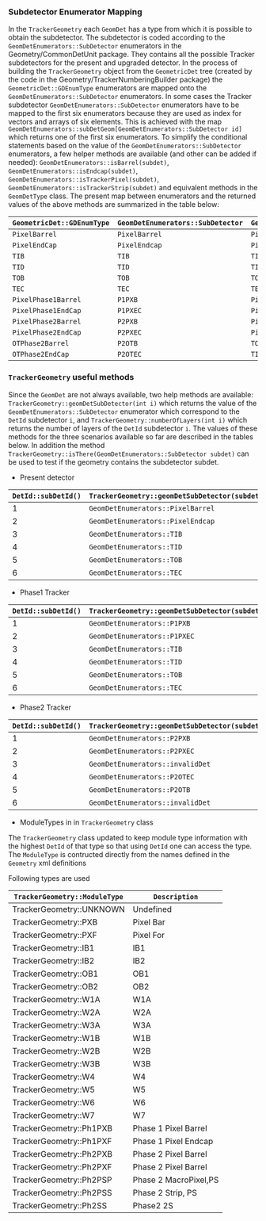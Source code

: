 ### Subdetector Enumerator Mapping

In the `TrackerGeometry` each `GeomDet` has a type from which it is possible to obtain the subdetector. The subdetector
is coded according to the `GeomDetEnumerators::SubDetector` enumerators in the Geometry/CommonDetUnit package. They contains
all the possible Tracker subdetectors for the present and upgraded detector. In the process of building the `TrackerGeometry`
object from the `GeometricDet` tree (created by the code in the Geometry/TrackerNumberingBuilder package) the
`GeometricDet::GDEnumType` enumerators are mapped onto the `GeomDetEnumerators::SubDetector` enumerators. In some cases
the Tracker subdetector `GeomDetEnumerators::SubDetector` enumerators have to be mapped to the first six enumerators
because they are used as index for vectors and arrays of six elements. This is achieved with the map 
`GeomDetEnumerators::subDetGeom[GeomDetEnumerators::SubDetector id]` which returns one of the first six enumerators.
To simplify the conditional statements based on the value of the `GeomDetEnumerators::SubDetector` enumerators, a few
helper methods are available (and other can be added if needed): `GeomDetEnumerators::isBarrel(subdet)`,
`GeomDetEnumerators::isEndcap(subdet)`, `GeomDetEnumerators::isTrackerPixel(subdet)`, 
`GeomDetEnumerators::isTrackerStrip(subdet)` and equivalent methods in the `GeomDetType` class. The present map between
enumerators and the returned values of the above methods are summarized in the table below:

| `GeometricDet::GDEnumType` | `GeomDetEnumerators::SubDetector` | `GeomDetEnumerators::subDetGeom[id]` | `isTrackerPixel` | `isTrackerStrip` | `isBarrel` | `isEndcap` | 
|-------|------|--------|------|------|-------|-------|
| `PixelBarrel` | `PixelBarrel` | `PixelBarrel` | `true` | `false` | `true` | `false` |
| `PixelEndCap` | `PixelEndcap` | `PixelEndcap` | `true` | `false` | `false` | `true` |
| `TIB` | `TIB` | `TIB` | `false` | `true` | `true` | `false` |
| `TID` | `TID` | `TID` | `false` | `true` | `false` | `true` |
| `TOB` | `TOB` | `TOB` | `false` | `true` | `true` | `false` |
| `TEC` | `TEC` | `TEC` | `false` | `true` | `false` | `true` |
| `PixelPhase1Barrel` | `P1PXB` | `PixelBarrel` | `true` | `false` | `true` | `false` |
| `PixelPhase1EndCap` | `P1PXEC` | `PixelEndcap` | `true` | `false` | `false` | `true` |
| `PixelPhase2Barrel` | `P2PXB` | `PixelBarrel` | `true` | `false` | `true` | `false` |
| `PixelPhase2EndCap` | `P2PXEC` | `PixelEndcap` | `true` | `false` | `false` | `true` |
| `OTPhase2Barrel` | `P2OTB` | `TOB` | `true` | `false` | `true` | `false` |
| `OTPhase2EndCap` | `P2OTEC` | `TID` | `true` | `false` | `false` | `true` |

### `TrackerGeometry` useful methods

Since the `GeomDet` are not always available, two help methods are available: `TrackerGeometry::geomDetSubDetector(int i)` 
which returns the value of the `GeomDetEnumerators::SubDetector` enumerator which correspond to the `DetId` subdetector `i`,
and `TrackerGeometry::numberOfLayers(int i)` which returns the number of layers of the `DetId` subdetector `i`. The values
of these methods for the three scenarios available so far are described in the tables below. In addition the method 
`TrackerGeometry::isThere(GeomDetEnumerators::SubDetector subdet)` can be used to test if the geometry contains the subdetector subdet.

* Present detector

| `DetId::subDetId()` | `TrackerGeometry::geomDetSubDetector(subdet)` | `TrackerGeometry::numberOfLayers(subdet)` |
|--------|--------|-------|
| 1 | `GeomDetEnumerators::PixelBarrel` | 3 |
| 2 | `GeomDetEnumerators::PixelEndcap` | 2 |
| 3 | `GeomDetEnumerators::TIB` | 4 |
| 4 | `GeomDetEnumerators::TID` | 3 |
| 5 | `GeomDetEnumerators::TOB` | 6 |
| 6 | `GeomDetEnumerators::TEC` | 9 |

* Phase1 Tracker

| `DetId::subDetId()` | `TrackerGeometry::geomDetSubDetector(subdet)` | `TrackerGeometry::numberOfLayers(subdet)` |
|--------|--------|-------|
| 1 | `GeomDetEnumerators::P1PXB` | 4 |
| 2 | `GeomDetEnumerators::P1PXEC` | 3 |
| 3 | `GeomDetEnumerators::TIB` | 4 |
| 4 | `GeomDetEnumerators::TID` | 3 |
| 5 | `GeomDetEnumerators::TOB` | 6 |
| 6 | `GeomDetEnumerators::TEC` | 9 |

* Phase2 Tracker
 
| `DetId::subDetId()` | `TrackerGeometry::geomDetSubDetector(subdet)` | `TrackerGeometry::numberOfLayers(subdet)` |
|--------|--------|-------|
| 1 | `GeomDetEnumerators::P2PXB` | 4 |
| 2 | `GeomDetEnumerators::P2PXEC` | 10 |
| 3 | `GeomDetEnumerators::invalidDet` | 0 |
| 4 | `GeomDetEnumerators::P2OTEC` | 5 |
| 5 | `GeomDetEnumerators::P2OTB` | 6 |
| 6 | `GeomDetEnumerators::invalidDet` | 0 |
 
* ModuleTypes in  in `TrackerGeometry` class

The `TrackerGeometry` class updated to keep module type information with the highest `DetId` of that type
so that using `DetId` one can access the type. The `ModuleType` is contructed directly from the names defined in the
`Geometry` xml definitions 

Following types are used

| `TrackerGeometry::ModuleType` | `Description` |
|--------|-------|
| TrackerGeometry::UNKNOWN| Undefined            |                 
| TrackerGeometry::PXB    | Pixel Bar            |
| TrackerGeometry::PXF    | Pixel For            |
| TrackerGeometry::IB1    | IB1                  |
| TrackerGeometry::IB2    | IB2                  |
| TrackerGeometry::OB1    | OB1                  |
| TrackerGeometry::OB2    | OB2                  |
| TrackerGeometry::W1A    | W1A                  |
| TrackerGeometry::W2A    | W2A                  |
| TrackerGeometry::W3A    | W3A                  |
| TrackerGeometry::W1B    | W1B                  |
| TrackerGeometry::W2B    | W2B                  |
| TrackerGeometry::W3B    | W3B                  |
| TrackerGeometry::W4     | W4                   |
| TrackerGeometry::W5     | W5                   |
| TrackerGeometry::W6     | W6                   |
| TrackerGeometry::W7     | W7                   |
| TrackerGeometry::Ph1PXB | Phase 1 Pixel Barrel |
| TrackerGeometry::Ph1PXF | Phase 1 Pixel Endcap |
| TrackerGeometry::Ph2PXB | Phase 2 Pixel Barrel |
| TrackerGeometry::Ph2PXF | Phase 2 Pixel Barrel |
| TrackerGeometry::Ph2PSP | Phase 2 MacroPixel,PS|
| TrackerGeometry::Ph2PSS | Phase 2 Strip, PS    |
| TrackerGeometry::Ph2SS  | Phase2 2S            |
